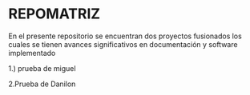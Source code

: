 # REPOMATRIZ
En el presente repositorio se encuentran dos proyectos fusionados los cuales se tienen avances significativos en documentación y software implementado 

1.) prueba de miguel






2.Prueba de Danilon